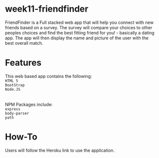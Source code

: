 # week11-friendfinder
FriendFinder is a Full stacked web app that will help you connect with new friends based on a survey. The survey will compare your choices to other peoples choices and find the best fitting friend for you! - basically a dating app. The app will then display the name and picture of the user with the best overall match. 

# Features
This web based app contains the following:<br>
`HTML 5`<br>
`BootStrap`<br>
`Node.JS`<br>
<br><br>
NPM Packages include:<br>
`express`<br>
`body-parser`<br>
`path`<br>

# How-To
Users will follow the Heroku link to use the application.
